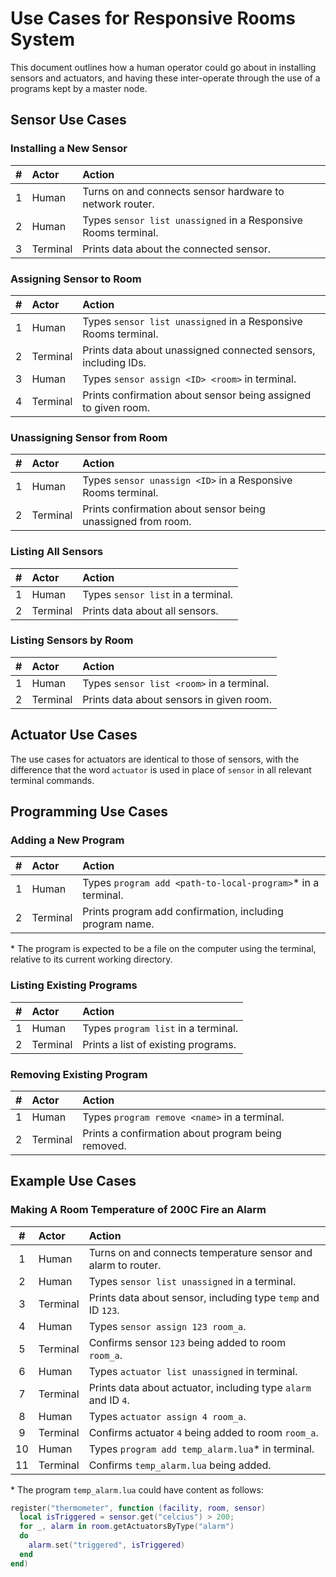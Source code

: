 # Use Cases for Responsive Rooms System

This document outlines how a human operator could go about in installing sensors
and actuators, and having these inter-operate through the use of a programs kept
by a master node.

## Sensor Use Cases

### Installing a New Sensor
| # | Actor    | Action                                                        |
|:-:|:---------|:--------------------------------------------------------------|
| 1 | Human    | Turns on and connects sensor hardware to network router.      |
| 2 | Human    | Types `sensor list unassigned` in a Responsive Rooms terminal.|
| 3 | Terminal | Prints data about the connected sensor.                       |

### Assigning Sensor to Room
| # | Actor    | Action                                                        |
|:-:|:---------|:--------------------------------------------------------------|
| 1 | Human    | Types `sensor list unassigned` in a Responsive Rooms terminal.|
| 2 | Terminal | Prints data about unassigned connected sensors, including IDs.|
| 3 | Human    | Types `sensor assign <ID> <room>` in terminal.                |
| 4 | Terminal | Prints confirmation about sensor being assigned to given room.|

### Unassigning Sensor from Room
| # | Actor    | Action                                                        |
|:-:|:---------|:--------------------------------------------------------------|
| 1 | Human    | Types `sensor unassign <ID>` in a Responsive Rooms terminal.  |
| 2 | Terminal | Prints confirmation about sensor being unassigned from room.  |

### Listing All Sensors
| # | Actor    | Action                                                        |
|:-:|:---------|:--------------------------------------------------------------|
| 1 | Human    | Types `sensor list` in a terminal.                            |
| 2 | Terminal | Prints data about all sensors.                                |

### Listing Sensors by Room
| # | Actor    | Action                                                        |
|:-:|:---------|:--------------------------------------------------------------|
| 1 | Human    | Types `sensor list <room>` in a terminal.                     |
| 2 | Terminal | Prints data about sensors in given room.                      |

## Actuator Use Cases

The use cases for actuators are identical to those of sensors, with the
difference that the word `actuator` is used in place of `sensor` in all
relevant terminal commands.

## Programming Use Cases

### Adding a New Program
| # | Actor    | Action                                                        |
|:-:|:---------|:--------------------------------------------------------------|
| 1 | Human    | Types `program add <path-to-local-program>`* in a terminal.   |
| 2 | Terminal | Prints program add confirmation, including program name.      |

\* The program is expected to be a file on the computer using the terminal,
  relative to its current working directory.

### Listing Existing Programs
| # | Actor    | Action                                                        |
|:-:|:---------|:--------------------------------------------------------------|
| 1 | Human    | Types `program list` in a terminal.                           |
| 2 | Terminal | Prints a list of existing programs.                           |

### Removing Existing Program
| # | Actor    | Action                                                        |
|:-:|:---------|:--------------------------------------------------------------|
| 1 | Human    | Types `program remove <name>` in a terminal.                  |
| 2 | Terminal | Prints a confirmation about program being removed.            |

## Example Use Cases

### Making A Room Temperature of 200C Fire an Alarm
| # | Actor    | Action                                                        |
|:-:|:---------|:--------------------------------------------------------------|
| 1 | Human    | Turns on and connects temperature sensor and alarm to router. |
| 2 | Human    | Types `sensor list unassigned` in a terminal.                 |
| 3 | Terminal | Prints data about sensor, including type `temp` and ID `123`. |
| 4 | Human    | Types `sensor assign 123 room_a`.                             |
| 5 | Terminal | Confirms sensor `123` being added to room `room_a`.           |
| 6 | Human    | Types `actuator list unassigned` in terminal.                 |
| 7 | Terminal | Prints data about actuator, including type `alarm` and ID `4`.|
| 8 | Human    | Types `actuator assign 4 room_a`.                             |
| 9 | Terminal | Confirms actuator `4` being added to room `room_a`.           |
|10 | Human    | Types `program add temp_alarm.lua`* in terminal.              |
|11 | Terminal | Confirms `temp_alarm.lua` being added.                        |

\* The program `temp_alarm.lua` could have content as follows:

```lua
register("thermometer", function (facility, room, sensor)
  local isTriggered = sensor.get("celcius") > 200;
  for _, alarm in room.getActuatorsByType("alarm")
  do
    alarm.set("triggered", isTriggered)
  end
end)
```
